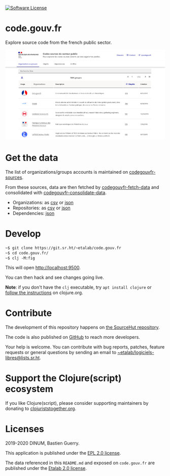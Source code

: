 [![Software License](https://img.shields.io/badge/Licence-EPL%2C%20Licence%20Ouverte-orange.svg?style=flat-square)](https://git.sr.ht/~etalab/code.gouv.fr/tree/master/item/LICENSES)

# code.gouv.fr

Explore source code from the french public sector.

![img](codegouvfr.png)

# Get the data

The list of organizations/groups accounts is maintained on
[codegouvfr-sources](https://git.sr.ht/~etalab/codegouvfr-sources).

From these sources, data are then fetched by
[codegouvfr-fetch-data](https://git.sr.ht/~etalab/codegouvfr-fetch-data)
and consolidated with
[codegouvfr-consolidate-data](https://git.sr.ht/~etalab/codegouvfr-consolidate-data).

- Organizations: as [csv](https://code.gouv.fr/data/organizations/csv/all.csv) or [json](https://code.gouv.fr/data/organizations/json/all.json)
- Repositories: as [csv](https://code.gouv.fr/data/repositories/csv/all.csv) or [json](https://code.gouv.fr/data/repositories/json/all.json)
- Dependencies: [json](https://code.gouv.fr/data/deps.json)

# Develop

    ~$ git clone https://git.sr.ht/~etalab/code.gouv.fr
    ~$ cd code.gouv.fr/
    ~$ clj -M:fig

This will open <http://localhost:9500>.

You can then hack and see changes going live.

**Note**: if you don't have the `clj` executable, try `apt install clojure` or [follow the instructions](https://clojure.org/guides/getting_started) on clojure.org.

# Contribute

The development of this repository happens on [the SourceHut repository](https://git.sr.ht/~etalab/code.gouv.fr).

The code is also published on [GitHub](https://github.com/etalab/code.etalab.gouv.fr) to reach more developers.

Your help is welcome.  You can contribute with bug reports, patches, feature requests or general questions by sending an email to [~etalab/logiciels-libres@lists.sr.ht](mailto:~etalab/logiciels-libres@lists.sr.ht).

# Support the Clojure(script) ecosystem

If you like Clojure(script), please consider supporting maintainers by donating to [clojuriststogether.org](https://www.clojuriststogether.org).

# Licenses

2019-2020 DINUM, Bastien Guerry.

This application is published under the [EPL 2.0 license](LICENSES/LICENSE.EPL-2.0.txt).

The data referenced in this `README.md` and exposed on `code.gouv.fr` are published under the [Etalab 2.0 license](https://git.sr.ht/~etalab/code.gouv.fr/tree/master/item/LICENSES/LICENSE.Etalab-2.0.md).
